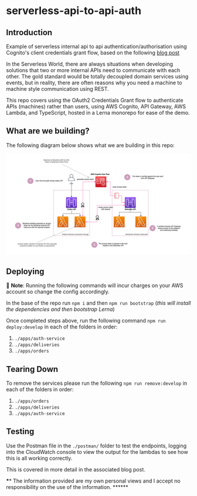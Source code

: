 # serverless-api-to-api-auth

## Introduction

Example of serverless internal api to api authentication/authorisation using Cognito's client credentials grant flow, based on the following [blog post](/)

In the Serverless World, there are always situations when developing solutions that two or more internal APIs need to communicate with each other. The gold standard would be totally decoupled domain services using events, but in reality, there are often reasons why you need a machine to machine style communication using REST.

This repo covers using the OAuth2 Credentials Grant flow to authenticate APIs (machines) rather than users, using AWS Cognito, API Gateway, AWS Lambda, and TypeScript, hosted in a Lerna monorepo for ease of the demo.

## What are we building?

The following diagram below shows what we are building in this repo:

![architecture image](docs/images/serverless-api-to-api.png)

## Deploying

🛑 **Note**: Running the following commands will incur charges on your AWS account so change the config accordingly.

In the base of the repo run `npm i` and then `npm run bootstrap` (_this will install the dependencies and then bootstrap Lerna_)

Once completed steps above, run the following command `npm run deploy:develop` in each of the folders in order:

1. `./apps/auth-service`
2. `./apps/deliveries`
3. `./apps/orders`

## Tearing Down

To remove the services please run the following `npm run remove:develop` in each of the folders in order:

1. `./apps/orders`
2. `./apps/deliveries`
3. `./apps/auth-service`

## Testing

Use the Postman file in the `./postman/` folder to test the endpoints, logging into the CloudWatch console to view the output for the lambdas to see how this is all working correctly.

This is covered in more detail in the associated blog post.

**\***\* The information provided are my own personal views and I accept no responsibility on the use of the information. \*\*\*\*\*\*
